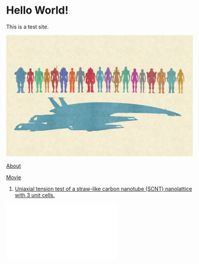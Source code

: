 # Hello World!

This is a test site.

![alt text](mass_effect_3.jpg)

[About](about.md)

[Movie](/converted.mp4)



1. [Uniaxial tension test of a straw-like carbon nanotube (SCNT) nanolattice with 3 unit cells.](/converted.mp4)

<iframe src="/converted.mp4" frameborder="0" allowfullscreen></iframe>
